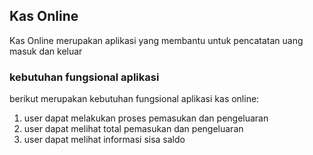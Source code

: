 ## Kas Online

Kas Online merupakan aplikasi yang membantu untuk pencatatan uang masuk dan keluar

### kebutuhan fungsional aplikasi

berikut merupakan kebutuhan fungsional aplikasi kas online:
1. user dapat melakukan proses pemasukan dan pengeluaran
2. user dapat melihat total pemasukan dan pengeluaran
3. user dapat melihat informasi sisa saldo
